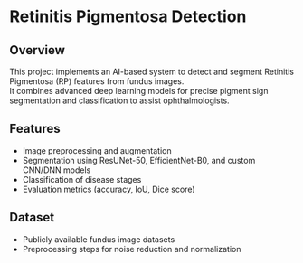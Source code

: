 # Retinitis Pigmentosa Detection

## Overview
This project implements an AI-based system to detect and segment Retinitis Pigmentosa (RP) features from fundus images.  
It combines advanced deep learning models for precise pigment sign segmentation and classification to assist ophthalmologists.

## Features
- Image preprocessing and augmentation
- Segmentation using ResUNet-50, EfficientNet-B0, and custom CNN/DNN models
- Classification of disease stages
- Evaluation metrics (accuracy, IoU, Dice score)

## Dataset
- Publicly available fundus image datasets  
- Preprocessing steps for noise reduction and normalization


